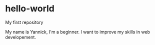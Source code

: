 # hello-world
My first repository

My name is Yannick, I'm a beginner. I want to improve my skills in web developement.
